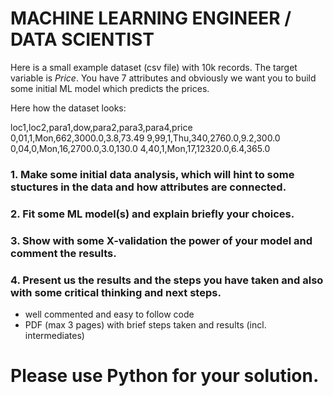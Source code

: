 # MACHINE LEARNING ENGINEER / DATA SCIENTIST 

Here is a small example dataset (csv file) with 10k records. The target variable is *Price*.
You have 7 attributes and obviously we want you to build some initial ML model which predicts 
the prices.

Here how the dataset looks: 

loc1,loc2,para1,dow,para2,para3,para4,price
0,01,1,Mon,662,3000.0,3.8,73.49
9,99,1,Thu,340,2760.0,9.2,300.0
0,04,0,Mon,16,2700.0,3.0,130.0
4,40,1,Mon,17,12320.0,6.4,365.0


### 1. Make some initial data analysis, which will hint to some stuctures in the data and how attributes are connected.

### 2. Fit some ML model(s) and explain briefly your choices.

### 3. Show with some X-validation the power of your model and comment the results.

### 4. Present us the results and the steps you have taken and also with some critical thinking and next steps.

* well commented and easy to follow code
* PDF (max 3 pages) with brief steps taken and results (incl. intermediates)


# Please use Python for your solution.



